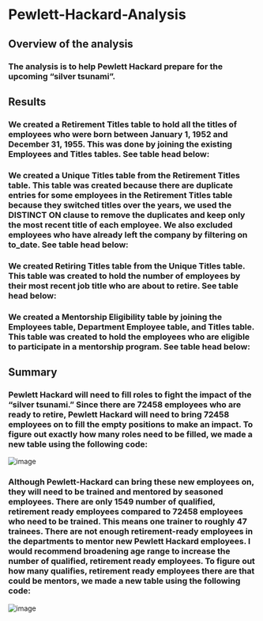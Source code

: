 # Pewlett-Hackard-Analysis
## Overview of the analysis
### The analysis is to help Pewlett Hackard prepare for the upcoming “silver tsunami”.  
## Results
### We created a Retirement Titles table to hold all the titles of employees who were born between January 1, 1952 and December 31, 1955. This was done by joining the existing Employees and Titles tables. See table head below:

### We created a Unique Titles table from the Retirement Titles table. This table was created because there are duplicate entries for some employees in the Retirement Titles table because they switched titles over the years, we used the DISTINCT ON clause to remove the duplicates and keep only the most recent title of each employee. We also excluded employees who have already left the company by filtering on to_date. See table head below:

### We created Retiring Titles table from the Unique Titles table. This table was created to hold the number of employees by their most recent job title who are about to retire. See table head below:

### We created a Mentorship Eligibility table by joining the Employees table, Department Employee table, and Titles table. This table was created to hold the employees who are eligible to participate in a mentorship program. See table head below:

## Summary
### Pewlett Hackard will need to fill roles to fight the impact of the “silver tsunami.” Since there are 72458 employees who are ready to retire, Pewlett Hackard will need to bring 72458 employees on to fill the empty positions to make an impact. To figure out exactly how many roles need to be filled, we made a new table using the following code:
 ![image](https://user-images.githubusercontent.com/110864175/192913845-9594071d-2f04-4850-a070-d92f8ff96cc2.png)

### Although Pewlett-Hackard can bring these new employees on, they will need to be trained and mentored by seasoned employees. There are only 1549 number of qualified, retirement ready employees compared to 72458 employees who need to be trained. This means one trainer to roughly 47 trainees. There are not enough retirement-ready employees in the departments to mentor new Pewlett Hackard employees. I would recommend broadening age range to increase the number of qualified, retirement ready employees. To figure out how many qualifies, retirement ready employees there are that could be mentors, we made a new table using the following code:
![image](https://user-images.githubusercontent.com/110864175/192913864-1fc12280-6880-40e8-8985-32321e909978.png)
